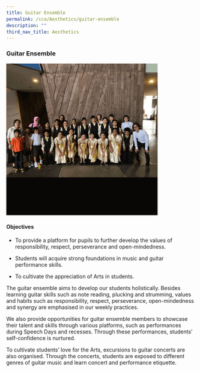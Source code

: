 ```yaml
---
title: Guitar Ensemble
permalink: /cca/Aesthetics/guitar-ensemble
description: ""
third_nav_title: Aesthetics
---
```

### Guitar Ensemble

<img src="/images/guitar.gif" 
     style="width:80%">
		 
#### Objectives

*   To provide a platform for pupils to further develop the values of responsibility, respect, perseverance and open-mindedness.
*   Students will acquire strong foundations in music and guitar performance skills.  
    
*   To cultivate the appreciation of Arts in students.

The guitar ensemble aims to develop our students holistically. Besides learning guitar skills such as note reading, plucking and strumming, values and habits such as responsibility, respect, perseverance, open-mindedness and synergy are emphasised in our weekly practices.   
  

We also provide opportunities for guitar ensemble members to showcase their talent and skills through various platforms, such as performances during Speech Days and recesses. Through these performances, students’ self-confidence is nurtured.

  

To cultivate students’ love for the Arts, excursions to guitar concerts are also organised. Through the concerts, students are exposed to different genres of guitar music and learn concert and performance etiquette.